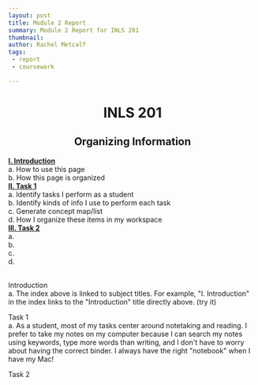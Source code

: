 ```yaml
---
layout: post
title: Module 2 Report
summary: Module 2 Report for INLS 201
thumbnail: 
author:	Rachel Metcalf
tags:
 - report
 - coursework

---
```

# <center>INLS 201</center>
## <center>Organizing Information</center>

<strong><a href="#section1">I. Introduction</a></strong><br>
  a. How to use this page <br>
  b. How this page is organized <br>
<strong><a href="#section2">II. Task 1</a></strong><br>
  a. Identify tasks I perform as a student <br>
  b. Identify kinds of info I use to perform each task <br>
  c. Generate concept map/list <br>
  d. How I organize these items in my workspace <br>
<strong><a href="#section3">III. Task 2</a></strong><br>
  a. <br>
  b. <br>
  c. <br>
  d. <br>
<br>

<a name="section1">Introduction</a><br>
a. The index above is linked to subject titles. For example, "I. Introduction" in the index links to the "Introduction" title directly above. (try it)


<a name="section2">Task 1</a><br>
a. As a student, most of my tasks center around notetaking and reading. I prefer to take my notes on my computer because I can search my notes using keywords, type more words than writing, and I don't have to worry about having the correct binder. I always have the right "notebook" when I have my Mac!


<a name="section3">Task 2</a><br>

